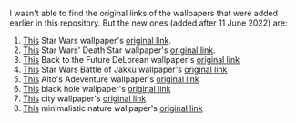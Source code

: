 I wasn't able to find the original links of the wallpapers that were added earlier in this repository.
But the new ones (added after 11 June 2022) are:

1. [This](https://github.com/tuilipshrm/wallpapers/blob/master/tfz5ewkmd2561.jpg) Star Wars wallpaper's [original link](https://www.reddit.com/r/wallpaper/comments/kconox/star_wars_dark_side_1920x1080/).
2. [This](https://github.com/tuilipshrm/wallpapers/blob/master/wp6477079-minimal-star-wars-wallpapers.jpg) Star Wars' Death Star wallpaper's [original link](https://wallpapercave.com/w/wp6477079).
3. [This](https://github.com/tuilipshrm/wallpapers/blob/master/38539.jpg) Back to the Future DeLorean wallpaper's [original link](https://wallpaperaccess.com/back-to-the-future)
4. [This](https://github.com/tuilipshrm/wallpapers/blob/master/8lefw8qulx391.jpg) Star Wars Battle of Jakku wallpaper's [original link](https://www.reddit.com/r/wallpaper/comments/v5v2g2/battle_of_jakku_3840x2160/)
5. [This](https://github.com/tuilipshrm/wallpapers/blob/master/unct113vu4491.jpg) Alto's Adeventure wallpaper's [original link](https://www.reddit.com/r/wallpaper/comments/v6n89a/altos_adventure_1920x1080/)
6. [This](https://github.com/tuilipshrm/wallpapers/blob/master/0nsjuxaebl491.jpg) black hole wallpaper's [original link](https://www.reddit.com/r/wallpaper/comments/v8fw2n/3840x2160_black_hole/)
7. [This](https://github.com/tuilipshrm/wallpapers/blob/master/ckdiw0qb5e491.jpg) city wallpaper's [original link](https://www.reddit.com/r/wallpaper/comments/v7ohmx/autum_1920_x_1080/)
8. [This](https://github.com/tuilipshrm/wallpapers/blob/master/8971d3qkpj491.jpg) minimalistic nature wallpaper's [original link](https://www.reddit.com/r/wallpaper/comments/v8b4dj/green_minimalist_wallpaper_19201080/)



